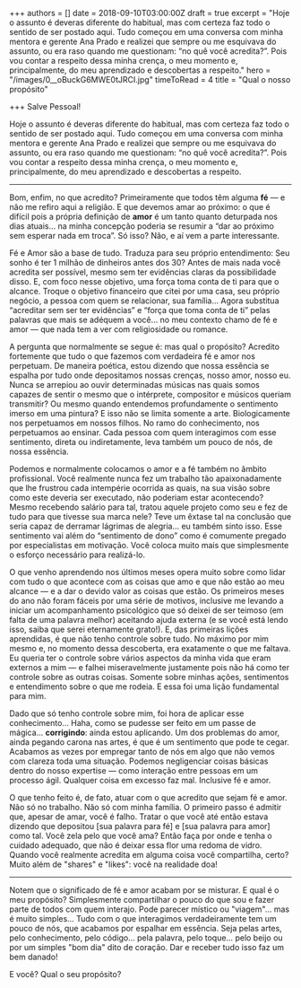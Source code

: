 +++
authors = []
date = 2018-09-10T03:00:00Z
draft = true
excerpt = "Hoje o assunto é deveras diferente do habitual, mas com certeza faz todo o sentido de ser postado aqui. Tudo começou em uma conversa com minha mentora e gerente Ana Prado e realizei que sempre ou me esquivava do assunto, ou era raso quando me questionam: “no quê você acredita?”. Pois vou contar a respeito dessa minha crença, o meu momento e, principalmente, do meu aprendizado e descobertas a respeito."
hero = "/images/0__oBuckG6MWE0tJRCI.jpg"
timeToRead = 4
title = "Qual o nosso propósito"

+++
Salve Pessoal!

Hoje o assunto é deveras diferente do habitual, mas com certeza faz todo o sentido de ser postado aqui. Tudo começou em uma conversa com minha mentora e gerente Ana Prado e realizei que sempre ou me esquivava do assunto, ou era raso quando me questionam: “no quê você acredita?”. Pois vou contar a respeito dessa minha crença, o meu momento e, principalmente, do meu aprendizado e descobertas a respeito.

***

Bom, enfim, no que acredito? Primeiramente que todos têm alguma **fé** — e não me refiro aqui a religião. E que devemos amar ao próximo: o que é difícil pois a própria definição de **amor** é um tanto quanto deturpada nos dias atuais… na minha concepção poderia se resumir a “dar ao próximo sem esperar nada em troca”. Só isso? Não, e aí vem a parte interessante.

Fé e Amor são a base de tudo. Traduza para seu próprio entendimento: Seu sonho é ter 1 milhão de dinheiros antes dos 30? Antes de mais nada você acredita ser possível, mesmo sem ter evidências claras da possibilidade disso. E, com foco nesse objetivo, uma força toma conta de ti para que o alcance. Troque o objetivo financeiro que citei por uma casa, seu próprio negócio, a pessoa com quem se relacionar, sua família… Agora substitua “acreditar sem ser ter evidências” e “força que toma conta de ti” pelas palavras que mais se adéquem a você… no meu contexto chamo de fé e amor — que nada tem a ver com religiosidade ou romance.

A pergunta que normalmente se segue é: mas qual o propósito? Acredito fortemente que tudo o que fazemos com verdadeira fé e amor nos perpetuam. De maneira poética, estou dizendo que nossa essência se espalha por tudo onde depositamos nossas crenças, nosso amor, nosso eu. Nunca se arrepiou ao ouvir determinadas músicas nas quais somos capazes de sentir o mesmo que o intérprete, compositor e músicos queriam transmitir? Ou mesmo quando entendemos profundamente o sentimento imerso em uma pintura? E isso não se limita somente a arte. Biologicamente nos perpetuamos em nossos filhos. No ramo do conhecimento, nos perpetuamos ao ensinar. Cada pessoa com quem interagimos com esse sentimento, direta ou indiretamente, leva também um pouco de nós, de nossa essência.

Podemos e normalmente colocamos o amor e a fé também no âmbito profissional. Você realmente nunca fez um trabalho tão apaixonadamente que lhe frustrou cada intempérie ocorrida as quais, na sua visão sobre como este deveria ser executado, não poderiam estar acontecendo? Mesmo recebendo salário para tal, tratou aquele projeto como seu e fez de tudo para que tivesse sua marca nele? Teve um êxtase tal na conclusão que seria capaz de derramar lágrimas de alegria… eu também sinto isso. Esse sentimento vai além do “sentimento de dono” como é comumente pregado por especialistas em motivação. Você coloca muito mais que simplesmente o esforço necessário para realizá-lo.

O que venho aprendendo nos últimos meses opera muito sobre como lidar com tudo o que acontece com as coisas que amo e que não estão ao meu alcance — e a dar o devido valor as coisas que estão. Os primeiros meses do ano não foram fáceis por uma série de motivos, inclusive me levando a iniciar um acompanhamento psicológico que só deixei de ser teimoso (em falta de uma palavra melhor) aceitando ajuda externa (e se você está lendo isso, saiba que serei eternamente grato!). E, das primeiras lições aprendidas, é que não tenho controle sobre tudo. No máximo por mim mesmo e, no momento dessa descoberta, era exatamente o que me faltava. Eu queria ter o controle sobre vários aspectos da minha vida que eram externos a mim — e falhei miseravelmente justamente pois não há como ter controle sobre as outras coisas. Somente sobre minhas ações, sentimentos e entendimento sobre o que me rodeia. E essa foi uma lição fundamental para mim.

Dado que só tenho controle sobre mim, foi hora de aplicar esse conhecimento… Haha, como se pudesse ser feito em um passe de mágica… **corrigindo**: ainda estou aplicando. Um dos problemas do amor, ainda pegando carona nas artes, é que é um sentimento que pode te cegar. Acabamos as vezes por empregar tanto de nós em algo que não vemos com clareza toda uma situação. Podemos negligenciar coisas básicas dentro do nosso expertise — como interação entre pessoas em um processo ágil. Qualquer coisa em excesso faz mal. Inclusive fé e amor.

O que tenho feito é, de fato, atuar com o que acredito que sejam fé e amor. Não só no trabalho. Não só com minha família. O primeiro passo é admitir que, apesar de amar, você é falho. Tratar o que você até então estava dizendo que depositou \[sua palavra para fé\] e \[sua palavra para amor\] como tal. Você zela pelo que você ama? Então faça por onde e tenha o cuidado adequado, que não é deixar essa flor uma redoma de vidro. Quando você realmente acredita em alguma coisa você compartilha, certo? Muito além de "shares" e "likes": você na realidade doa!

***

Notem que o significado de fé e amor acabam por se misturar. E qual é o meu propósito? Simplesmente compartilhar o pouco do que sou e fazer parte de todos com quem interajo. Pode parecer místico ou "viagem"… mas é muito simples… Tudo com o que interagimos verdadeiramente tem um pouco de nós, que acabamos por espalhar em essência. Seja pelas artes, pelo conhecimento, pelo código… pela palavra, pelo toque… pelo beijo ou por um simples "bom dia" dito de coração. Dar e receber tudo isso faz um bem danado!

E você? Qual o seu propósito?